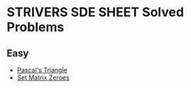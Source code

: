 # STRIVERS SDE SHEET Solved Problems

## Easy

- [Pascal's Triangle](https://www.codingninjas.com/codestudio/problems/pascal-s-triangle_1089580?topList=striver-sde-sheet-problems)
- [Set Matrix Zeroes](https://www.codingninjas.com/codestudio/problems/set-matrix-zeros_3846774?topList=striver-sde-sheet-problems)
